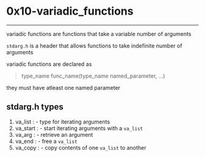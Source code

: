 # 0x10-variadic_functions

---

variadic functions are functions that take a variable number of arguments

`stdarg.h` is a header that allows functions to take indefinite number of arguments

variadic functions are declared as

> type_name func_name(type_name named_parameter, ...)

they must have atleast one named parameter

## stdarg.h types

1. <bold>va_list :</bold> - type for iterating arguments
2. <bold>va_start :</bold> - start iterating arguments with a `va_list`
3. <bold>va_arg :</bold> - retrieve an argument
4. <bold>va_end :</bold> - free a `va_list`
5. <bold>va_copy :</bold> - copy contents of one `va_list` to another

